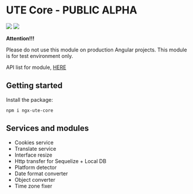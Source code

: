 # UTE Core - PUBLIC ALPHA

[![](https://img.shields.io/badge/npm_package-0.1.3-red)](https://www.npmjs.com/package/ngx-ute-core) [![](https://img.shields.io/badge/license-MIT-blue)](https://github.com/under-tree-e/ute-core.ngx/blob/master/LICENSE)

**Attention!!!**

Please do not use this module on production Angular projects. This module is for test environment only.

API list for module, [HERE](https://under-tree-e.github.io/ute-core.ngx)

## Getting started

Install the package:

```shell
npm i ngx-ute-core
```

## Services and modules

-   Cookies service
-   Translate service
-   Interface resize
-   Http transfer for Sequelize + Local DB
-   Platform detector
-   Date format converter
-   Object converter
-   Time zone fixer
